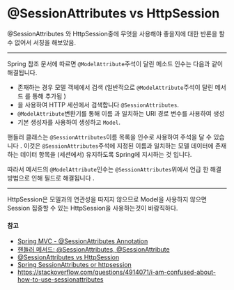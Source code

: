 # @SessionAttributes vs HttpSession



@SessionAttributes 와  HttpSession중에 무엇을 사용해야 좋을지에 대한 반론을 할 수 없어서 서칭을 해보았음.



---

Spring 참조 문서에 따르면 `@ModelAttribute`주석이 달린 메소드 인수는 다음과 같이 해결됩니다.

- 존재하는 경우 모델 객체에서 검색 (일반적으로 `@ModelAttribute`주석이 달린 메서드 를 통해 추가됨 )
- 을 사용하여 HTTP 세션에서 검색합니다 `@SessionAttributes`.
- `@ModelAttribute`변환기를 통해 이름 과 일치하는 URI 경로 변수를 사용하여 생성
- 기본 생성자를 사용하여 생성하고 `Model`.

핸들러 클래스는 `@SessionAttributes`이름 목록을 인수로 사용하여 주석을 달 수 있습니다 . 이것은 `@SessionAttributes`주석에 지정된 이름과 일치하는 모델 데이터에 존재하는 데이터 항목을 (세션에서) 유지하도록 Spring에 지시하는 것 입니다.

따라서 메서드의 `@ModelAttribute`인수는 `@SessionAttributes`위에서 언급 한 해결 방법으로 인해 필드로 해결됩니다 .

---



HttpSession은 모델과의 연관성을 따지지 않으므로 Model을 사용하지 않으면 Session 집중할 수 있는 HttpSession을 사용하는것이 바람직하다.



#### 참고

- [Spring MVC - @SessionAttributes Annotation](https://goodgid.github.io/Spring-MVC-SessionAttributes/)
- [핸들러 메서드: @SessionAttributes, @SessionAttribute](https://sun-22.tistory.com/53)
- [@SessionAttributes vs HttpSession](https://stackoverflow.com/questions/27191798/spring-sessionattributes-vs-httpsession)
- [Spring SessionAttributes or httpsession](https://stackoverflow.com/questions/27175069/spring-sessionattributes-or-httpsession)
- https://stackoverflow.com/questions/4914071/i-am-confused-about-how-to-use-sessionattributes